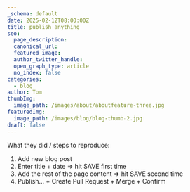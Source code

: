 ```yaml
---
_schema: default
date: 2025-02-12T08:00:00Z
title: publish anything
seo:
  page_description:
  canonical_url:
  featured_image:
  author_twitter_handle:
  open_graph_type: article
  no_index: false
categories:
  - blog
author: Tom
thumbImg:
  image_path: /images/about/aboutfeature-three.jpg
featuredImg:
  image_path: /images/blog/blog-thumb-2.jpg
draft: false
---
```

What they did / steps to reproduce:

1. Add new blog post
2. Enter title + date =&gt; hit SAVE first time
3. Add the rest of the page content =&gt; hit SAVE second time
4. Publish... + Create Pull Request + Merge + Confirm

&nbsp;